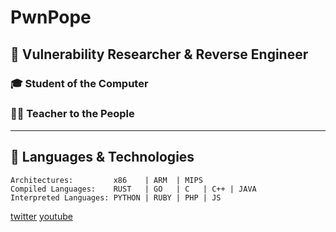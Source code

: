 # PwnPope

## 🤖 Vulnerability Researcher & Reverse Engineer
### 🎓 Student of the Computer
### 🧑‍🏫 Teacher to the People

---
  
## 🚀 Languages & Technologies

```
Architectures:         x86    | ARM  | MIPS
Compiled Languages:    RUST   | GO   | C   | C++ | JAVA
Interpreted Languages: PYTHON | RUBY | PHP | JS
```

[twitter](https://twitter.com/pwnpope)
[youtube](https://youtube.com/@pwnpope)
